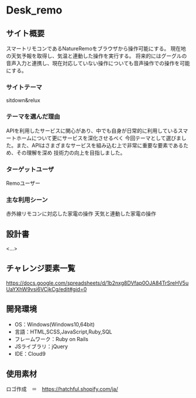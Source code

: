 # Desk_remo

## サイト概要
スマートリモコンであるNatureRemoをブラウザから操作可能にする。
現在地の天気予報を取得し、気温と連動した操作を実行する。
将来的にはグーグルの音声入力と連携し、現在対応していない操作についても音声操作での操作を可能にする。

### サイトテーマ
sitdown&relux

### テーマを選んだ理由
APIを利用したサービスに関心があり、中でも自身が日常的に利用しているスマートホームについて更にサービスを深化させるべく
今回テーマとして選びました。また、APIはさまざまなサービスを組み込む上で非常に重要な要素であるため、その理解を深め
技術力の向上を目指しました。

### ターゲットユーザ
Remoユーザー

### 主な利用シーン
赤外線リモコンに対応した家電の操作
天気と連動した家電の操作

## 設計書
<...>

## チャレンジ要素一覧
https://docs.google.com/spreadsheets/d/1b2nxg8DVfap0OJA84TrSreHV5uUaYXhW9vsi6VCjkCg/edit#gid=0

## 開発環境
- OS：Windows(Windows10,64bit)
- 言語：HTML,SCSS,JavaScript,Ruby,SQL
- フレームワーク：Ruby on Rails
- JSライブラリ：jQuery
- IDE：Cloud9

## 使用素材
ロゴ作成　＝　https://hatchful.shopify.com/ja/
